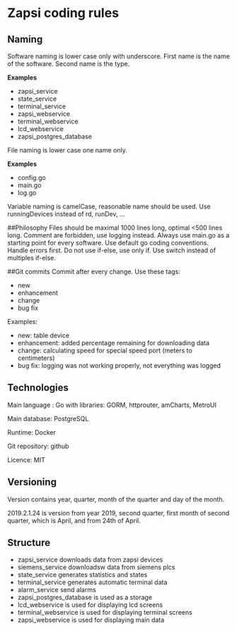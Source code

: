 # Zapsi coding rules
## Naming
Software naming is lower case only with underscore.
First name is the name of the software.
Second name is the type.

**Examples**
- zapsi_service
- state_service
- terminal_service
- zapsi_webservice
- terminal_webservice
- lcd_webservice
- zapsi_postgres_database

File naming is lower case one name only.

**Examples**
- config.go
- main.go
- log.go

Variable naming is camelCase, reasonable name should be used. Use runningDevices instead of rd, runDev, ...

##Philosophy
Files should be maximal 1000 lines long, optimal <500 lines long. Comment are forbidden, use logging instead.
Always use main.go as a starting point for every software. Use default go coding conventions. Handle errors first. Do not use if-else, use only if. Use switch instead of multiples if-else.


##Git commits
Commit after every change. Use these tags:
- new
- enhancement
- change
- bug fix

Examples:
- new: table device
- enhancement: added percentage remaining for downloading data 
- change: calculating speed for special speed port (meters to centimeters)
- bug fix: logging was not working properly, not everything was logged

## Technologies

Main language : Go with libraries: GORM, httprouter, amCharts, MetroUI

Main database: PostgreSQL

Runtime: Docker

Git repository: github

Licence: MIT

## Versioning

Version contains year, quarter, month of the quarter and day of the month.

2019.2.1.24 is version from year 2019, second quarter, first month of second quarter, which is April, and from 24th of April.


## Structure
- zapsi_service downloads data from zapsi devices
- siemens_service downloadsw data from siemens plcs
- state_service generates statistics and states
- terminal_service generates automatic terminal data
- alarm_service send alarms
- zapsi_postgres_database is used as a storage
- lcd_webservice is used for displaying lcd screens
- terminal_webservice is used for displaying terminal screens
- zapsi_webservice is used for displaying main data




